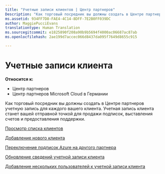 ```yaml
---
title: "Учетные записи клиентов | Центр партнеров"
Description: "Как торговый посредник вы должны создать в Центре партнеров учетную запись для каждого вашего клиента. Учетная запись клиента станет вашей отправной точкой для продажи подписок, выставления счетов и предоставления поддержки."
ms.assetid: 934FF7D8-FAE4-4C14-8DFF-7E2B0FF039DC
author: MaggiePucciEvans
translationtype: Human Translation
ms.sourcegitcommit: e1825890f208a90b9b5694f4000ac06687ac87ab
ms.openlocfilehash: 2ae199d7accec066d8437da095f7649d8655c915

---
```


# Учетные записи клиента

**Относится к:**

-  Центр партнеров
-  Центр партнеров Microsoft Cloud в Германии

Как торговый посредник вы должны создать в Центре партнеров учетную запись для каждого вашего клиента. Учетная запись клиента станет вашей отправной точкой для продажи подписок, выставления счетов и предоставления поддержки.

[Просмотр списка клиентов](see-your-customer-list.md)

[Добавление нового клиента](add-a-new-customer.md)

[Переключение подписок Azure на другого партнера](switch-azure-subscriptions-to-a-different-partner.md)

[Обновление сведений учетной записи клиента](update-customer-account-info.md)

[Добавление нескольких пользователей к учетной записи клиента](adding-multiple-users-to-a-customer-account.md)

 

 






<!--HONumber=Jan17_HO2-->


